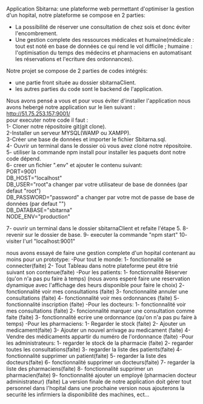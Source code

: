 Application Sbitarna:
une plateforme web permettant d'optimiser la gestion d'un hopital, notre plateforme se compose en 2 parties:
- La possibilité de réserver une consultation de chez sois et donc éviter l'encombrement.
- Une gestion complete des ressources médicales et humaine(médicale : tout est noté en base de données ce qui rend le vol difficile ; humaine : l'optimisation du temps des médecins et pharmaciens en automatisant les réservations et l'ecriture des ordonnances).  


Notre projet se compose de 2 parties de codes intégrés:  
- une partie front située au dossier sbitarnaClient.  
- les autres parties du code sont le backend de l'application.  


Nous avons pensé a vous et pour vous éviter d'installer l'application nous avons hebergé notre application sur le lien suivant : http://51.75.253.157:9001/  
pour executer notre code il faut :  
  1- Cloner notre répositoire git(git clone).  
  2-Installer un serveur MYSQL(WAMP ou XAMPP).  
  3-Créer une base de données et importer le fichier Sbitarna.sql.  
  4- Ouvrir un terminal dans le dossier où vous avez cloné notre répositoire.  
  5- utiliser la commande npm install pour installer les paquets dont notre code dépend.  
  6- creer un fichier ".env" et ajouter le contenu suivant:  
    PORT=9001  
    DB_HOST="localhost"  
    DB_USER="root"a changer par votre utilisateur de base de données (par defaut "root")  
    DB_PASSWORD="password" a changer par votre mot de passe de base de données (par defaut "")  
    DB_DATABASE="sbitarna"  
    NODE_ENV="production"  
  
  7- ouvrir un terminal dans le dossier sbitarnaClient et refaite l'étape 5.
  8-revenir sur le dossier de base.
  9- executer la commande "npm start"
  10- visiter l'url "localhost:9001"
  
  nous avons essayé de faire une gestion complete d'un hopital contenant au moins pour un prototype:
    -Pour tout le monde:
      1- fonctionnalité se connecter(faite)
      2- Tout Tableau dans notre plateforme peut être trié suivant son contenue(faite)
    -Pour les patients:
      1- fonctionnalité Réserver (qu'on n'a pas pu faire à temps) (nous avons esperé faire une reservation dynamique avec l'affichage des heurs disponible pour faire le choix)
      2- fonctionnalité voir mes consultations (faite)
      3- fonctionnalité annuler une consultations (faite)
      4- fonctionnalité voir mes ordonnances (faite)
      5- fonctionnalité inscription (faite)
    -Pour les docteurs:
      1- fonctionnalité voir mes consultations (faite)
      2- foncionnalité marquer une consultation comme faite (faite)
      3- fonctionnalité ecrire une ordonnance (qu'on n'a pas pu faire à temps)
    -Pour les pharmaciens:
      1- Regarder le stock (faite)
      2- Ajouter un medicament(faite)
      3- Ajouter un nouvel arrivage au medicament (faite)
      4- Vendre des médicaments appartir du numéro de l'ordonnance (faite)
    -Pour les administrateurs:
      1- regarder le stock de la pharmacie (faite)
      2- regarder toutes les consultations(faite)
      3- regarder la liste des patients(faite)
      4- fonctionnalité supprimer un patient(faite)
      5- regarder la liste des docteurs(faite)
      6- fonctionnalité supprimer un docteurs(faite)
      7- regarder la liste des pharmaciens(faite)
      8- fonctionnalité supprimer un pharmacien(faite)
      9- fonctionnalité ajouter un employé (pharmacien docteur administrateur) (faite)
      La version finale de notre application doit gérer tout personnel dans l'hopital dans une prochaine version nous ajouterons la securité les infirmiers la disponibilité des machines, ect...
